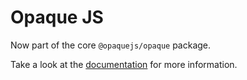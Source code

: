 # Opaque JS

Now part of the core `@opaquejs/opaque` package.

Take a look at the [documentation](https://opaquejs.github.io) for more information.
